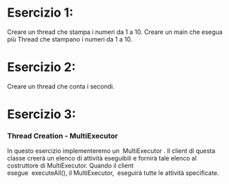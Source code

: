 # Esercizio 1: 
Creare un thread che stampa i numeri da 1 a 10.
Creare un main che esegua più Thread che stampano i numeri da 1 a 10.
# Esercizio 2:
Creare un thread che conta i secondi.
# Esercizio 3:
### Thread Creation - MultiExecutor

In questo esercizio implementeremo un  MultiExecutor .
Il client di questa classe creerà un elenco di attività eseguibili e fornirà tale elenco al costruttore di MultiExecutor.
Quando il client esegue  executeAll(), il MultiExecutor,  eseguirà tutte le attività specificate.

